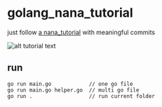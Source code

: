 # golang_nana_tutorial
just follow [a nana_tutorial](https://www.youtube.com/watch?v=yyUHQIec83I) with meaningful commits

![alt tutorial text](https://github.com/amirbahador-hub/golang_nana_tutorial/maxresdefault.jpg)


## run

```
go run main.go            // one go file
go run main.go helper.go  // multi go file
go run .                  // run current folder
```